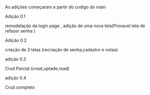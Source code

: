 
As adições começaram a partir do codigo do main


Adição 0.1

remodelação da login page ,
adição de uma nova tela(Provavel tela de refazer senha )


Adição 0.2

criação de 3 telas (recriação de senha,cadastro e notas)

adição 0.3

Crud Parcial (creat,uptade,read)

adição 0.4

Crud completo
